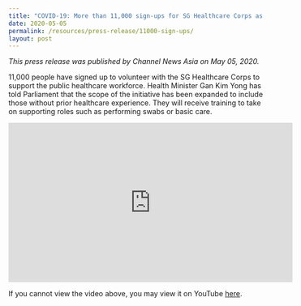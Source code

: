 ```yaml
---
title: "COVID-19: More than 11,000 sign-ups for SG Healthcare Corps as of May 3"
date: 2020-05-05
permalink: /resources/press-release/11000-sign-ups/
layout: post
---
```

*This press release was published by Channel News Asia on May 05, 2020.*

11,000 people have signed up to volunteer with the SG Healthcare Corps to support the public healthcare workforce. Health Minister Gan Kim Yong has told Parliament that the scope of the initiative has been expanded to include those without prior healthcare experience. They will receive training to take on supporting roles such as performing swabs or basic care.

<iframe width="560" height="315" src="https://www.youtube.com/embed/W9copPlOr5A" title="YouTube video player" frameborder="0" allow="accelerometer; autoplay; clipboard-write; encrypted-media; gyroscope; picture-in-picture" allowfullscreen></iframe>

If you cannot view the video above, you may view it on YouTube [here](https://www.youtube.com/watch?v=W9copPlOr5A).